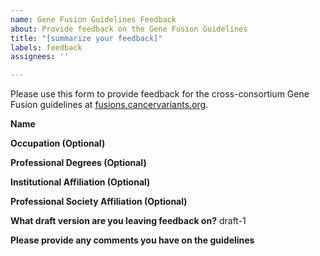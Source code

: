 ```yaml
---
name: Gene Fusion Guidelines Feedback
about: Provide feedback on the Gene Fusion Guidelines
title: "[summarize your feedback]"
labels: feedback
assignees: ''

---
```


Please use this form to provide feedback for the cross-consortium Gene Fusion guidelines at [fusions.cancervariants.org](https://fusions.cancervariants.org).

**Name**

**Occupation (Optional)**

**Professional Degrees (Optional)**

**Institutional Affiliation (Optional)**

**Professional Society Affiliation (Optional)**

**What draft version are you leaving feedback on?**
draft-1

**Please provide any comments you have on the guidelines**
